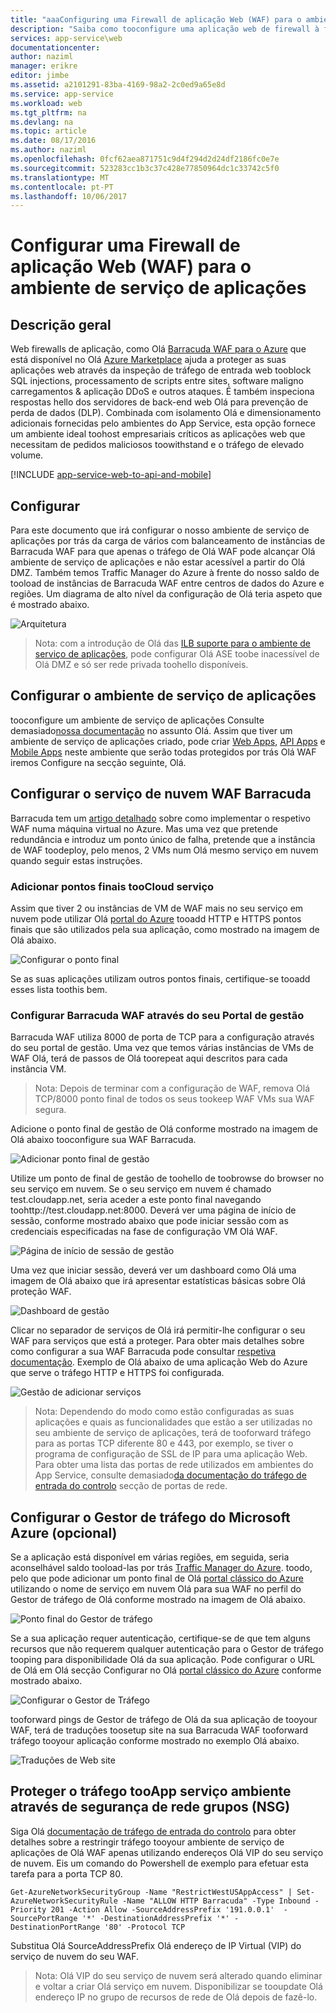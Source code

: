 ```yaml
---
title: "aaaConfiguring uma Firewall de aplicação Web (WAF) para o ambiente de serviço de aplicações"
description: "Saiba como tooconfigure uma aplicação web de firewall à frente do seu ambiente de serviço de aplicações."
services: app-service\web
documentationcenter: 
author: naziml
manager: erikre
editor: jimbe
ms.assetid: a2101291-83ba-4169-98a2-2c0ed9a65e8d
ms.service: app-service
ms.workload: web
ms.tgt_pltfrm: na
ms.devlang: na
ms.topic: article
ms.date: 08/17/2016
ms.author: naziml
ms.openlocfilehash: 0fcf62aea871751c9d4f294d2d24df2186fc0e7e
ms.sourcegitcommit: 523283cc1b3c37c428e77850964dc1c33742c5f0
ms.translationtype: MT
ms.contentlocale: pt-PT
ms.lasthandoff: 10/06/2017
---
```

# <a name="configuring-a-web-application-firewall-waf-for-app-service-environment"></a>Configurar uma Firewall de aplicação Web (WAF) para o ambiente de serviço de aplicações
## <a name="overview"></a>Descrição geral
Web firewalls de aplicação, como Olá [Barracuda WAF para o Azure](https://www.barracuda.com/programs/azure) que está disponível no Olá [Azure Marketplace](https://azure.microsoft.com/marketplace/partners/barracudanetworks/waf-byol/) ajuda a proteger as suas aplicações web através da inspeção de tráfego de entrada web tooblock SQL injections, processamento de scripts entre sites, software maligno carregamentos & aplicação DDoS e outros ataques. É também inspeciona respostas hello dos servidores de back-end web Olá para prevenção de perda de dados (DLP). Combinada com isolamento Olá e dimensionamento adicionais fornecidas pelo ambientes do App Service, esta opção fornece um ambiente ideal toohost empresariais críticos as aplicações web que necessitam de pedidos maliciosos toowithstand e o tráfego de elevado volume.

[!INCLUDE [app-service-web-to-api-and-mobile](../../includes/app-service-web-to-api-and-mobile.md)] 

## <a name="setup"></a>Configurar
Para este documento que irá configurar o nosso ambiente de serviço de aplicações por trás da carga de vários com balanceamento de instâncias de Barracuda WAF para que apenas o tráfego de Olá WAF pode alcançar Olá ambiente de serviço de aplicações e não estar acessível a partir do Olá DMZ. Também temos Traffic Manager do Azure à frente do nosso saldo de tooload de instâncias de Barracuda WAF entre centros de dados do Azure e regiões. Um diagrama de alto nível da configuração de Olá teria aspeto que é mostrado abaixo.

![Arquitetura][Architecture] 

> Nota: com a introdução de Olá das [ILB suporte para o ambiente de serviço de aplicações](app-service-environment-with-internal-load-balancer.md), pode configurar Olá ASE toobe inacessível de Olá DMZ e só ser rede privada toohello disponíveis. 
> 
> 

## <a name="configuring-your-app-service-environment"></a>Configurar o ambiente de serviço de aplicações
tooconfigure um ambiente de serviço de aplicações Consulte demasiado[nossa documentação](app-service-web-how-to-create-an-app-service-environment.md) no assunto Olá. Assim que tiver um ambiente de serviço de aplicações criado, pode criar [Web Apps](app-service-web-overview.md), [API Apps](../app-service-api/app-service-api-apps-why-best-platform.md) e [Mobile Apps](../app-service-mobile/app-service-mobile-value-prop.md) neste ambiente que serão todas protegidos por trás Olá WAF iremos Configure na secção seguinte, Olá.

## <a name="configuring-your-barracuda-waf-cloud-service"></a>Configurar o serviço de nuvem WAF Barracuda
Barracuda tem um [artigo detalhado](https://campus.barracuda.com/product/webapplicationfirewall/article/WAF/DeployWAFInAzure) sobre como implementar o respetivo WAF numa máquina virtual no Azure. Mas uma vez que pretende redundância e introduz um ponto único de falha, pretende que a instância de WAF toodeploy, pelo menos, 2 VMs num Olá mesmo serviço em nuvem quando seguir estas instruções.

### <a name="adding-endpoints-toocloud-service"></a>Adicionar pontos finais tooCloud serviço
Assim que tiver 2 ou instâncias de VM de WAF mais no seu serviço em nuvem pode utilizar Olá [portal do Azure](https://portal.azure.com/) tooadd HTTP e HTTPS pontos finais que são utilizados pela sua aplicação, como mostrado na imagem de Olá abaixo.

![Configurar o ponto final][ConfigureEndpoint]

Se as suas aplicações utilizam outros pontos finais, certifique-se tooadd esses lista toothis bem. 

### <a name="configuring-barracuda-waf-through-its-management-portal"></a>Configurar Barracuda WAF através do seu Portal de gestão
Barracuda WAF utiliza 8000 de porta de TCP para a configuração através do seu portal de gestão. Uma vez que temos várias instâncias de VMs de WAF Olá, terá de passos de Olá toorepeat aqui descritos para cada instância VM. 

> Nota: Depois de terminar com a configuração de WAF, remova Olá TCP/8000 ponto final de todos os seus tookeep WAF VMs sua WAF segura.
> 
> 

Adicione o ponto final de gestão de Olá conforme mostrado na imagem de Olá abaixo tooconfigure sua WAF Barracuda.

![Adicionar ponto final de gestão][AddManagementEndpoint]

Utilize um ponto de final de gestão de toohello de toobrowse do browser no seu serviço em nuvem. Se o seu serviço em nuvem é chamado test.cloudapp.net, seria aceder a este ponto final navegando toohttp://test.cloudapp.net:8000. Deverá ver uma página de início de sessão, conforme mostrado abaixo que pode iniciar sessão com as credenciais especificadas na fase de configuração VM Olá WAF.

![Página de início de sessão de gestão][ManagementLoginPage]

Uma vez que iniciar sessão, deverá ver um dashboard como Olá uma imagem de Olá abaixo que irá apresentar estatísticas básicas sobre Olá proteção WAF.

![Dashboard de gestão][ManagementDashboard]

Clicar no separador de serviços de Olá irá permitir-lhe configurar o seu WAF para serviços que está a proteger. Para obter mais detalhes sobre como configurar a sua WAF Barracuda pode consultar [respetiva documentação](https://techlib.barracuda.com/waf/getstarted1). Exemplo de Olá abaixo de uma aplicação Web do Azure que serve o tráfego HTTP e HTTPS foi configurada.

![Gestão de adicionar serviços][ManagementAddServices]

> Nota: Dependendo do modo como estão configuradas as suas aplicações e quais as funcionalidades que estão a ser utilizadas no seu ambiente de serviço de aplicações, terá de tooforward tráfego para as portas TCP diferente 80 e 443, por exemplo, se tiver o programa de configuração de SSL de IP para uma aplicação Web. Para obter uma lista das portas de rede utilizados em ambientes do App Service, consulte demasiado[da documentação do tráfego de entrada do controlo](app-service-app-service-environment-control-inbound-traffic.md) secção de portas de rede.
> 
> 

## <a name="configuring-microsoft-azure-traffic-manager-optional"></a>Configurar o Gestor de tráfego do Microsoft Azure (opcional)
Se a aplicação está disponível em várias regiões, em seguida, seria aconselhável saldo tooload-las por trás [Traffic Manager do Azure](../traffic-manager/traffic-manager-overview.md). toodo, pelo que pode adicionar um ponto final de Olá [portal clássico do Azure](https://manage.azure.com) utilizando o nome de serviço em nuvem Olá para sua WAF no perfil do Gestor de tráfego de Olá conforme mostrado na imagem de Olá abaixo. 

![Ponto final do Gestor de tráfego][TrafficManagerEndpoint]

Se a sua aplicação requer autenticação, certifique-se de que tem alguns recursos que não requerem qualquer autenticação para o Gestor de tráfego tooping para disponibilidade Olá da sua aplicação. Pode configurar o URL de Olá em Olá secção Configurar no Olá [portal clássico do Azure](https://manage.azure.com) conforme mostrado abaixo.

![Configurar o Gestor de Tráfego][ConfigureTrafficManager]

tooforward pings de Gestor de tráfego de Olá da sua aplicação de tooyour WAF, terá de traduções toosetup site na sua Barracuda WAF tooforward tráfego tooyour aplicação conforme mostrado no exemplo Olá abaixo.

![Traduções de Web site][WebsiteTranslations]

## <a name="securing-traffic-tooapp-service-environment-using-network-security-groups-nsg"></a>Proteger o tráfego tooApp serviço ambiente através de segurança de rede grupos (NSG)
Siga Olá [documentação de tráfego de entrada do controlo](app-service-app-service-environment-control-inbound-traffic.md) para obter detalhes sobre a restringir tráfego tooyour ambiente de serviço de aplicações de Olá WAF apenas utilizando endereços Olá VIP do seu serviço de nuvem. Eis um comando do Powershell de exemplo para efetuar esta tarefa para a porta TCP 80.

    Get-AzureNetworkSecurityGroup -Name "RestrictWestUSAppAccess" | Set-AzureNetworkSecurityRule -Name "ALLOW HTTP Barracuda" -Type Inbound -Priority 201 -Action Allow -SourceAddressPrefix '191.0.0.1'  -SourcePortRange '*' -DestinationAddressPrefix '*' -DestinationPortRange '80' -Protocol TCP

Substitua Olá SourceAddressPrefix Olá endereço de IP Virtual (VIP) do serviço de nuvem do seu WAF.

> Nota: Olá VIP do seu serviço de nuvem será alterado quando eliminar e voltar a criar Olá serviço em nuvem. Disponibilizar se tooupdate Olá endereço IP no grupo de recursos de rede de Olá depois de fazê-lo. 
> 
> 

<!-- IMAGES -->
[Architecture]: ./media/app-service-app-service-environment-web-application-firewall/Architecture.png
[ConfigureEndpoint]: ./media/app-service-app-service-environment-web-application-firewall/ConfigureEndpoint.png
[AddManagementEndpoint]: ./media/app-service-app-service-environment-web-application-firewall/AddManagementEndpoint.png
[ManagementAddServices]: ./media/app-service-app-service-environment-web-application-firewall/ManagementAddServices.png
[ManagementDashboard]: ./media/app-service-app-service-environment-web-application-firewall/ManagementDashboard.png
[ManagementLoginPage]: ./media/app-service-app-service-environment-web-application-firewall/ManagementLoginPage.png
[TrafficManagerEndpoint]: ./media/app-service-app-service-environment-web-application-firewall/TrafficManagerEndpoint.png
[ConfigureTrafficManager]: ./media/app-service-app-service-environment-web-application-firewall/ConfigureTrafficManager.png
[WebsiteTranslations]: ./media/app-service-app-service-environment-web-application-firewall/WebsiteTranslations.png
